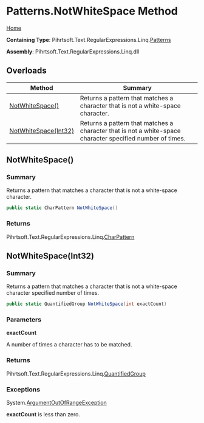 # Patterns\.NotWhiteSpace Method

[Home](../../../../../../README.md)

**Containing Type**: Pihrtsoft\.Text\.RegularExpressions\.Linq\.[Patterns](../README.md)

**Assembly**: Pihrtsoft\.Text\.RegularExpressions\.Linq\.dll

## Overloads

| Method | Summary |
| ------ | ------- |
| [NotWhiteSpace()](#Pihrtsoft_Text_RegularExpressions_Linq_Patterns_NotWhiteSpace) | Returns a pattern that matches a character that is not a white\-space character\. |
| [NotWhiteSpace(Int32)](#Pihrtsoft_Text_RegularExpressions_Linq_Patterns_NotWhiteSpace_System_Int32_) | Returns a pattern that matches a character that is not a white\-space character specified number of times\. |

## NotWhiteSpace\(\) <a name="Pihrtsoft_Text_RegularExpressions_Linq_Patterns_NotWhiteSpace"></a>

### Summary

Returns a pattern that matches a character that is not a white\-space character\.

```csharp
public static CharPattern NotWhiteSpace()
```

### Returns

Pihrtsoft\.Text\.RegularExpressions\.Linq\.[CharPattern](../../CharPattern/README.md)

## NotWhiteSpace\(Int32\) <a name="Pihrtsoft_Text_RegularExpressions_Linq_Patterns_NotWhiteSpace_System_Int32_"></a>

### Summary

Returns a pattern that matches a character that is not a white\-space character specified number of times\.

```csharp
public static QuantifiedGroup NotWhiteSpace(int exactCount)
```

### Parameters

**exactCount**

A number of times a character has to be matched\.

### Returns

Pihrtsoft\.Text\.RegularExpressions\.Linq\.[QuantifiedGroup](../../QuantifiedGroup/README.md)

### Exceptions

System\.[ArgumentOutOfRangeException](https://docs.microsoft.com/en-us/dotnet/api/system.argumentoutofrangeexception)

**exactCount** is less than zero\.

